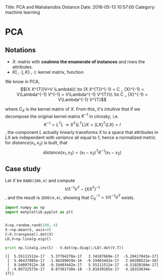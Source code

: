 Title: PCA and Mahalanobis Distance
Date: 2016-05-13 10:57:00
Category: machine learning

# PCA

## Notations

- $X$: matrix with **coulmns the enumerate of instances** and rows the attributes.
- $K[\cdot,\cdot], K(\cdot,\cdot)$: kernel matrix, function

We know in PCA,
$$(X X^{T})V=V \Lambda\\\
\to (X X^{T})^{-1} = C _ {X}^{-1} = V\Lambda^{-1} V^{-1} = V\Lambda^{-1} V^{T}\\\
\to C _ {X}^{-1} = V\Lambda^{-1} V^{T}$$

where $C_X$ is the kernel matrix of $X$. From this, it's intuitive that if we decompose the original kernel matrix $K^{-1}$ in $chrosky$, i.e.
$$K^{-1}=L^{T}L \to X^T(L^T L)X = (LX)^T (LX) = I$$
, the component $L$ actually linearly transforms $X$ to a space that attributes in $LX$ are independent with $variance$ all equal to $1$, hence a normalized metric for $distance(x_1,x_2)$ is built, that
$$distance(x_1,x_2)=(x_1-x_2)^T K^{-1} (x_1-x_2)$$

## Case study
Let $X$ be `RAND(100,4)` and compute $$ V\Lambda^{-1} V^{T} -(X X^{T})^{-1} $$, and the result is `ZERO(4,4)`, showing that $C _ {X}^{-1} = V\Lambda^{-1} V^{T}$ exists.


```python
import numpy as np
import matplotlib.pyplot as plt


X=np.random.rand(100, 4)
X-=np.mean(X, axis=0)
C=X.transpose().dot(X)
LD,V=np.linalg.eig(C)

print np.linalg.inv(C) - V.dot(np.diag(1/LD).dot(V.T))
```

    [[  5.55111512e-17   5.37764278e-17   2.34187669e-17  -5.20417043e-17]
     [  5.46437895e-17  -1.94289029e-16  -9.19403442e-17   2.60208521e-18]
     [  9.54097912e-18  -9.19403442e-17   5.55111512e-17  -4.51028104e-17]
     [ -4.85722573e-17   8.67361738e-18  -3.81639165e-17   4.16333634e-17]]
    
